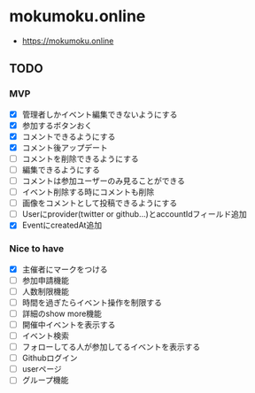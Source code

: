 # mokumoku.online
* https://mokumoku.online

## TODO
### MVP
* [x] 管理者しかイベント編集できないようにする
* [x] 参加するボタンおく
* [x] コメントできるようにする
* [x] コメント後アップデート
* [ ] コメントを削除できるようにする
* [ ] 編集できるようにする
* [ ] コメントは参加ユーザーのみ見ることができる
* [ ] イベント削除する時にコメントも削除
* [ ] 画像をコメントとして投稿できるようにする
* [ ] Userにprovider(twitter or github...)とaccountIdフィールド追加
* [x] EventにcreatedAt追加
### Nice to have
* [x] 主催者にマークをつける
* [ ] 参加申請機能
* [ ] 人数制限機能
* [ ] 時間を過ぎたらイベント操作を制限する
* [ ] 詳細のshow more機能
* [ ] 開催中イベントを表示する
* [ ] イベント検索
* [ ] フォローしてる人が参加してるイベントを表示する
* [ ] Githubログイン
* [ ] userページ
* [ ] グループ機能
